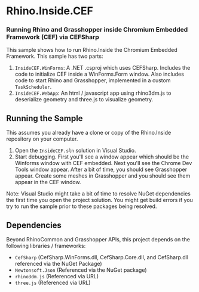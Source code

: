 # Rhino.Inside.CEF 
### Running Rhino and Grasshopper inside Chromium Embedded Framework (CEF) via CEFSharp

This sample shows how to run Rhino.Inside the Chromium Embedded Framework. 
This sample has two parts:
1. `InsideCEF.WinForms`: A .NET .csproj which uses CEFSharp. Includes the code to initialize CEF inside a WinForms.Form window. Also includes code to start Rhino and Grasshopper, implemented in a custom `TaskScheduler`.
2. `InsideCEF.WebApp`: An html / javascript app using rhino3dm.js to deserialize geometry and three.js to visualize geometry.

## Running the Sample

This assumes you already have a clone or copy of the Rhino.Inside repository on your computer.

1. Open the `InsideCEF.sln` solution in Visual Studio. 
2. Start debugging. First you'll see a window appear which should be the Winforms window with CEF embedded. Next you'll see the Chrome Dev Tools window appear. After a bit of time, you should see Grasshopper appear. Create some meshes in Grasshopper and you should see them appear in the CEF window.

Note: Visual Studio might take a bit of time to resolve NuGet dependencies the first time you open the project solution. You might get build errors if you try to run the sample prior to these packages being resolved.

## Dependencies

Beyond RhinoCommon and Grasshopper APIs, this project depends on the following libraries / frameworks:
- `CefSharp` (CefSharp.WinForms.dll, CefSharp.Core.dll, and CefSharp.dll referenced via the NuGet Package)
- `Newtonsoft.Json` (Referenced via the NuGet package)
- `rhino3dm.js` (Referenced via URL)
- `three.js` (Referenced via URL)

